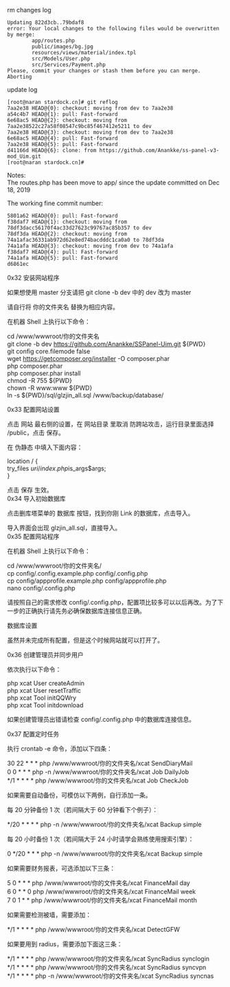 rm
changes log  
```  
Updating 822d3cb..79bdaf8
error: Your local changes to the following files would be overwritten by merge:
        app/routes.php
        public/images/bg.jpg
        resources/views/material/index.tpl
        src/Models/User.php
        src/Services/Payment.php
Please, commit your changes or stash them before you can merge.
Aborting
```  


update log  
```  
[root@naran stardock.cn]# git reflog
7aa2e38 HEAD@{0}: checkout: moving from dev to 7aa2e38
a54c4b7 HEAD@{1}: pull: Fast-forward
6e68ac5 HEAD@{2}: checkout: moving from 7aa2e38522c27a58f08547c9bc85f467412e5211 to dev
7aa2e38 HEAD@{3}: checkout: moving from dev to 7aa2e38
6e68ac5 HEAD@{4}: pull: Fast-forward
7aa2e38 HEAD@{5}: pull: Fast-forward
d41166d HEAD@{6}: clone: from https://github.com/Anankke/ss-panel-v3-mod_Uim.git
[root@naran stardock.cn]#
```  



Notes:  
The routes.php has been move to app/ since the update committed on Dec 18, 2019 

The working fine commit number:  
```  
5801a62 HEAD@{0}: pull: Fast-forward
f38daf7 HEAD@{1}: checkout: moving from 78df3dacc56170f4ac33d27623c99767ac85b357 to dev
78df3da HEAD@{2}: checkout: moving from 74a1afac36331ab972d62e8ed74bacdddc1ca0a0 to 78df3da
74a1afa HEAD@{3}: checkout: moving from dev to 74a1afa
f38daf7 HEAD@{4}: pull: Fast-forward
74a1afa HEAD@{5}: pull: Fast-forward
d6861ec
```  


0x32 安装网站程序  

如果想使用 master 分支请把 git clone -b dev 中的 dev 改为 master  

请自行将 你的文件夹名 替换为相应内容。  

在机器 Shell 上执行以下命令：  

cd /www/wwwroot/你的文件夹名  
git clone -b dev https://github.com/Anankke/SSPanel-Uim.git ${PWD}  
git config core.filemode false   
wget https://getcomposer.org/installer -O composer.phar  
php composer.phar  
php composer.phar install  
chmod -R 755 ${PWD}  
chown -R www:www ${PWD}  
ln -s ${PWD}/sql/glzjin_all.sql /www/backup/database/  

0x33 配置网站设置  

点击 网站 最右侧的设置，在 网站目录 里取消 防跨站攻击，运行目录里面选择 /public，点击 保存。  

在 伪静态 中填入下面内容：  

location / {  
    try_files $uri /index.php$is_args$args;  
}  
 
点击 保存 生效。  
0x34 导入初始数据库  

点击删库塔菜单的 数据库 按钮，找到你刚 Link 的数据库，点击导入。  

导入界面会出现 glzjin_all.sql，直接导入。  
0x35 配置网站程序  

在机器 Shell 上执行以下命令：  

cd /www/wwwroot/你的文件夹名/  
cp config/.config.example.php config/.config.php  
cp config/appprofile.example.php config/appprofile.php  
nano config/.config.php  

请按照自己的需求修改 config/.config.php，配置项比较多可以以后再改。为了下一步的正确执行请先务必确保数据库连接信息正确。  

数据库设置  

虽然并未完成所有配置，但是这个时候网站就可以打开了。  


0x36 创建管理员并同步用户    

依次执行以下命令：   

php xcat User createAdmin  
php xcat User resetTraffic  
php xcat Tool initQQWry  
php xcat Tool initdownload  

如果创建管理员出错请检查 config/.config.php 中的数据库连接信息。  

0x37 配置定时任务  

执行 crontab -e 命令，添加以下四条：  

30 22 * * * php /www/wwwroot/你的文件夹名/xcat SendDiaryMail  
0 0 * * * php -n /www/wwwroot/你的文件夹名/xcat Job DailyJob  
*/1 * * * * php /www/wwwroot/你的文件夹名/xcat Job CheckJob  

如果需要自动备份，可模仿以下两例，自行添加一条。  

每 20 分钟备份 1 次（若间隔大于 60 分钟看下个例子）：  

*/20 * * * * php -n /www/wwwroot/你的文件夹名/xcat Backup simple  

每 20 小时备份 1 次（若间隔大于 24 小时请学会熟练使用搜索引擎）：  

0 */20 * * * php -n /www/wwwroot/你的文件夹名/xcat Backup simple  

如果需要财务报表，可选添加以下三条：  
  
5 0 * * * php /www/wwwroot/你的文件夹名/xcat FinanceMail day  
6 0 * * 0 php /www/wwwroot/你的文件夹名/xcat FinanceMail week  
7 0 1 * * php /www/wwwroot/你的文件夹名/xcat FinanceMail month  
    
如果需要检测被墙，需要添加：  

*/1 * * * * php /www/wwwroot/你的文件夹名/xcat DetectGFW  

如果要用到 radius，需要添加下面这三条：  

*/1 * * * * php /www/wwwroot/你的文件夹名/xcat SyncRadius synclogin  
*/1 * * * * php /www/wwwroot/你的文件夹名/xcat SyncRadius syncvpn  
*/1 * * * * php -n /www/wwwroot/你的文件夹名/xcat SyncRadius syncnas  
